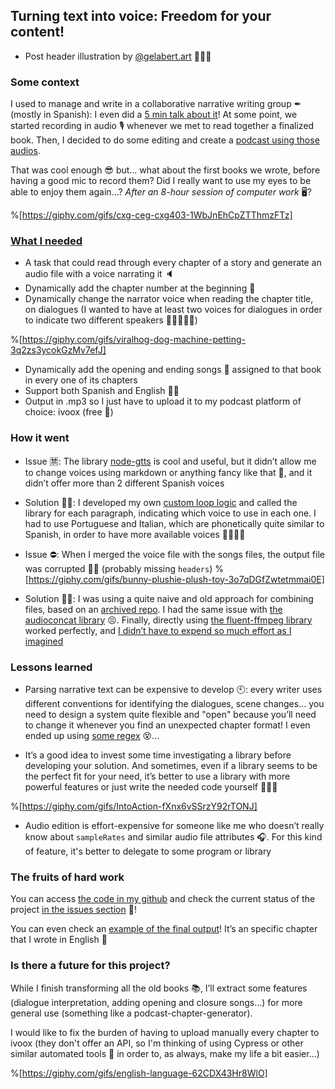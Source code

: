 ## Turning text into voice: Freedom for your content!

* Post header illustration by [@gelabert.art](https://www.instagram.com/gelabert.art) 🙇🏻‍♂️

### Some context

I used to manage and write in a collaborative narrative writing group ✒ (mostly in Spanish): I even did a [5 min talk about it](https://www.ivoox.com/broken-telephone-applied-to-writing-talk-english-audios-mp3_rf_67513289_1.html)! At some point, we started recording in audio 🎙 whenever we met to read together a finalized book. Then, I decided to do some editing and create a [podcast using those audios](https://www.ivoox.com/podcast-nova-linia-cadaver-exquisito_sq_f1667423_1.html).

That was cool enough 😎 but… what about the first books we wrote, before having a good mic to record them? Did I really want to use my eyes to be able to enjoy them again...? *After an 8-hour session of computer work* 🖥?

%[https://giphy.com/gifs/cxg-ceg-cxg403-1WbJnEhCpZTThmzFTz]


### [What I needed](https://github.com/W01fw00d/text-to-voice/issues?q=)

- A task that could read through every chapter of a story and generate an audio file with a voice narrating it 🔈
- Dynamically add the chapter number at the beginning 🔢
- Dynamically change the narrator voice when reading the chapter title, on dialogues (I wanted to have at least two voices for dialogues in order to indicate two different speakers 👩🏻‍🤝‍👩🏼)

%[https://giphy.com/gifs/viralhog-dog-machine-petting-3q2zs3ycokGzMv7efJ]

- Dynamically add the opening and ending songs 🎼 assigned to that book in every one of its chapters
- Support both Spanish and English 🤝🏻
- Output in .mp3 so I just have to upload it to my podcast platform of choice: ivoox (free 💸)




### How it went

- Issue 🈲: The library [node-gtts](https://www.npmjs.com/package/node-gtts) is cool and useful, but it didn’t allow me to change voices using markdown or anything fancy like that 🌟, and it didn’t offer more than 2 different Spanish voices
- Solution 👌🏽: I developed my own [custom loop logic](https://github.com/W01fw00d/text-to-voice/blob/master/src/scripts/chapterAssembler.js#L41-L85) and called the library for each paragraph, indicating which voice to use in each one. I had to use Portuguese and Italian, which are phonetically quite similar to Spanish, in order to have more available voices 👩‍👩‍👧‍👦


- Issue ⛔: When I merged the voice file with the songs files, the output file was corrupted 🧟‍♂️ (probably missing `headers`)
%[https://giphy.com/gifs/bunny-plushie-plush-toy-3o7qDGfZwtetmmai0E]
- Solution 👌🏿: I was using a quite naive and old approach for combining files, based on an [archived repo](https://github.com/qawemlilo/node-streams). I had the same issue with [the audioconcat library](https://github.com/h2non/audioconcat) 😣. Finally, directly using [the fluent-ffmpeg library](https://github.com/fluent-ffmpeg/node-fluent-ffmpeg) worked perfectly, and [I didn’t have to expend so much effort as I imagined](https://github.com/W01fw00d/text-to-voice/blob/master/src/scripts/audioFilesCombinator.js)



### Lessons learned

- Parsing narrative text can be expensive to develop 🕙: every writer uses different conventions for identifying the dialogues, scene changes… you need to design a system quite flexible and "open" because you’ll need to change it whenever you find an unexpected chapter format! I even ended up using [some regex](https://github.com/W01fw00d/text-to-voice/blob/master/src/scripts/textManipulator.js) 😵...

- It’s a good idea to invest some time investigating a library before developing your solution. And sometimes, even if a library seems to be the perfect fit for your need, it’s better to use a library with more powerful features or just write the needed code yourself 👨🏿‍💻

%[https://giphy.com/gifs/IntoAction-fXnx6vSSrzY92rTONJ]

- Audio edition is effort-expensive for someone like me who doesn’t really know about `sampleRates` and similar audio file attributes 🎧. For this kind of feature, it's better to delegate to some program or library




### The fruits of hard work

You can access [the code in my github](https://github.com/W01fw00d/text-to-voice) and check the current status of the project [in the issues section](https://github.com/W01fw00d/text-to-voice/issues) 🤗!

You can even check an [example of the final output](https://www.ivoox.com/cadaver-2-capitulo-11-english-audios-mp3_rf_68280247_1.html)! It’s an specific chapter that I wrote in English 🤠


### Is there a future for this project?

While I finish transforming all the old books 📚, I’ll extract some features (dialogue interpretation, adding opening and closure songs...) for more general use (something like a podcast-chapter-generator).

I would like to fix the burden of having to upload manually every chapter to ivoox (they don't offer an API, so I'm thinking of using Cypress or other similar automated tools 🤖 in order to, as always, make my life a bit easier...)

%[https://giphy.com/gifs/english-language-62CDX43Hr8WlO]